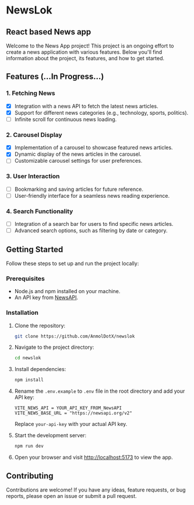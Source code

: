 # NewsLok

## React based News app

Welcome to the News App project! This project is an ongoing effort to create a news application with various features. Below you'll find information about the project, its features, and how to get started.

## Features (...In Progress...)

### 1. Fetching News

- [x] Integration with a news API to fetch the latest news articles.
- [x] Support for different news categories (e.g., technology, sports, politics).
- [ ] Infinite scroll for continuous news loading.

### 2. Carousel Display

- [x] Implementation of a carousel to showcase featured news articles.
- [x] Dynamic display of the news articles in the carousel.
- [ ] Customizable carousel settings for user preferences.

### 3. User Interaction

- [ ] Bookmarking and saving articles for future reference.
- [ ] User-friendly interface for a seamless news reading experience.

### 4. Search Functionality

- [ ] Integration of a search bar for users to find specific news articles.
- [ ] Advanced search options, such as filtering by date or category.

## Getting Started

Follow these steps to set up and run the project locally:

### Prerequisites

- Node.js and npm installed on your machine.
- An API key from [NewsAPI](https://newsapi.org/).

### Installation

1. Clone the repository:

   ```bash
   git clone https://github.com/AnmolDotX/newslok
   ```

2. Navigate to the project directory:

   ```bash
   cd newslok
   ```

3. Install dependencies:

   ```bash
   npm install
   ```

4. Rename the `.env.example` to `.env` file in the root directory and add your API key:

   ```env
   VITE_NEWS_API = YOUR_API_KEY_FROM_NewsAPI
   VITE_NEWS_BASE_URL = "https://newsapi.org/v2"
   ```

   Replace `your-api-key` with your actual API key.

5. Start the development server:

   ```bash
   npm run dev
   ```

6. Open your browser and visit [http://localhost:5173](http://localhost:5173) to view the app.

## Contributing

Contributions are welcome! If you have any ideas, feature requests, or bug reports, please open an issue or submit a pull request.

```